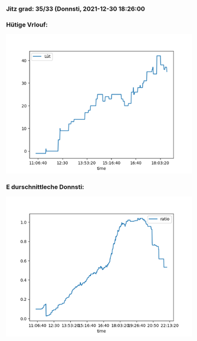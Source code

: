### Jitz grad: 35/33 (Donnsti, 2021-12-30 18:26:00

### Hütige Vrlouf:
![Graph](Today.png)

### E durschnittleche Donnsti:
![Graph](Donnsti.png)